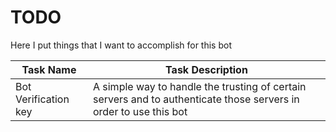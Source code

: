 # TODO

Here I put things that I want to accomplish for this bot

| Task Name | Task Description |
| --------- | ---------------- |
| Bot Verification key | A simple way to handle the trusting of certain servers and to authenticate those servers in order to use this bot |
